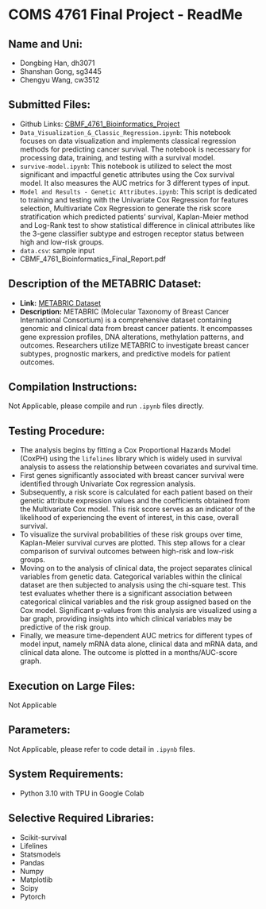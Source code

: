 # COMS 4761 Final Project - ReadMe

## Name and Uni:
- Dongbing Han, dh3071
- Shanshan Gong, sg3445
- Chengyu Wang, cw3512

## Submitted Files:
- Github Links: [CBMF_4761_Bioinformatics_Project](https://github.com/hando189890/CBMF_4761_Bioinformatics_Project)
- `Data_Visualization_&_Classic_Regression.ipynb`: This notebook focuses on data visualization and implements classical regression methods for predicting cancer survival. The notebook is necessary for processing data, training, and testing with a survival model.
- `survive-model.ipynb`: This notebook is utilized to select the most significant and impactful genetic attributes using the Cox survival model. It also measures the AUC metrics for 3 different types of input.
- `Model and Results - Genetic Attributes.ipynb`: This script is dedicated to training and testing with the Univariate Cox Regression for features selection, Multivariate Cox Regression to generate the risk score stratification which predicted patients’ survival, Kaplan-Meier method and Log-Rank test to show statistical difference in clinical attributes like the 3-gene classifier subtype and estrogen receptor status between high and low-risk groups.
- `data.csv`: sample input
- CBMF_4761_Bioinformatics_Final_Report.pdf

## Description of the METABRIC Dataset:
- **Link:** [METABRIC Dataset](https://www.kaggle.com/datasets/raghadalharbi/breast-cancer-gene-expression-profiles-metabric)
- **Description:** METABRIC (Molecular Taxonomy of Breast Cancer International Consortium) is a comprehensive dataset containing genomic and clinical data from breast cancer patients. It encompasses gene expression profiles, DNA alterations, methylation patterns, and outcomes. Researchers utilize METABRIC to investigate breast cancer subtypes, prognostic markers, and predictive models for patient outcomes.

## Compilation Instructions: 
Not Applicable, please compile and run `.ipynb` files directly.

## Testing Procedure:
- The analysis begins by fitting a Cox Proportional Hazards Model (CoxPH) using the `lifelines` library which is widely used in survival analysis to assess the relationship between covariates and survival time.
- First genes significantly associated with breast cancer survival were identified through Univariate Cox regression analysis.
- Subsequently, a risk score is calculated for each patient based on their genetic attribute expression values and the coefficients obtained from the Multivariate Cox model. This risk score serves as an indicator of the likelihood of experiencing the event of interest, in this case, overall survival.
- To visualize the survival probabilities of these risk groups over time, Kaplan-Meier survival curves are plotted. This step allows for a clear comparison of survival outcomes between high-risk and low-risk groups.
- Moving on to the analysis of clinical data, the project separates clinical variables from genetic data. Categorical variables within the clinical dataset are then subjected to analysis using the chi-square test. This test evaluates whether there is a significant association between categorical clinical variables and the risk group assigned based on the Cox model. Significant p-values from this analysis are visualized using a bar graph, providing insights into which clinical variables may be predictive of the risk group.
- Finally, we measure time-dependent AUC metrics for different types of model input, namely mRNA data alone, clinical data and mRNA data, and clinical data alone. The outcome is plotted in a months/AUC-score graph.

## Execution on Large Files: 
Not Applicable

## Parameters: 
Not Applicable, please refer to code detail in `.ipynb` files.

## System Requirements: 
- Python 3.10 with TPU in Google Colab

## Selective Required Libraries: 
- Scikit-survival
- Lifelines
- Statsmodels
- Pandas
- Numpy
- Matplotlib
- Scipy
- Pytorch




